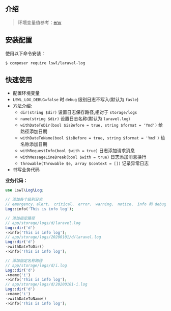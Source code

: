 ## 介绍

> 环境变量值参考：[env](docs/ENV.md)

## 安装配置

使用以下命令安装：
```
$ composer require lswl/laravel-log
```

## 快速使用

- 配置环境变量
- `LSWL_LOG_DEBUG=false` 时 `debug` 级别日志不写入(默认为 `fasle`)
- 方法介绍:
    - `dir(string $dir)` 设置日志保存路径,相对于 `storage/logs`
    - `name(string $dir)` 设置日志名称(默认为 `laravel.log`)
    - `withDateToDir(bool $isBefore = true, string $format = 'Ymd')` 给路径添加日期
    - `withDateToName(bool $isBefore = true, string $format = 'Ymd')` 给名称添加日期
    - `withRequestInfo(bool $with = true)` 日志添加请求消息
    - `withMessageLineBreak(bool $with = true)` 日志添加消息换行
    - `throwable(Throwable $e, array $context = [])` 记录异常日志
- 书写业务代码

**业务代码：**
```php
use Lswl\Log\Log;

// 添加各个级别日志
// emergency、alert、 critical、 error、 warning、 notice、 info 和 debug
Log::info('This is info log');

// 添加指定路径
// app/storage/logs/d/laravel.log
Log::dir('d')
->info('This is info log');
// app/storage/logs/20200101/d/laravel.log
Log::dir('d')
->withDateToDir()
->info('This is info log');

// 添加指定名称路径
// app/storage/logs/d/i.log
Log::dir('d')
->name('i')
->info('This is info log');
// app/storage/logs/d/20200101-i.log
Log::dir('d')
->name('i')
->withDateToName()
->info('This is info log');
```
